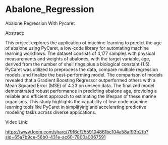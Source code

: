 # Abalone_Regression
Abalone Regression With Pycaret


Abstract:

This project explores the application of machine learning to predict the age of abalone using PyCaret, a low-code library for automating machine learning workflows. The dataset consists of 4,177 samples with physical measurements and weights of abalones, with the target variable, age, derived from the number of shell rings plus a biological constant (1.5). PyCaret was utilized to preprocess the data, compare multiple regression models, and finalize the best-performing model. The comparison of models revealed that a Gradient Boosting Regressor outperformed others with a Mean Squared Error (MSE) of 4.23 on unseen data. The finalized model demonstrated robust performance in predicting abalone age, providing a reliable and efficient approach to estimating the lifespan of these marine organisms. This study highlights the capability of low-code machine learning tools like PyCaret in simplifying and accelerating predictive modeling tasks across diverse applications.

Video Link:

https://www.loom.com/share/79f6cf2559104861bc104a58af93b2fb?sid=65a7b9ce-56b0-431e-ac60-7800a0067591
